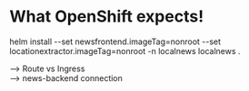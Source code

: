# What OpenShift expects!

helm install --set newsfrontend.imageTag=nonroot --set locationextractor.imageTag=nonroot -n localnews localnews .



\--> Route vs Ingress\
\--> news-backend connection

